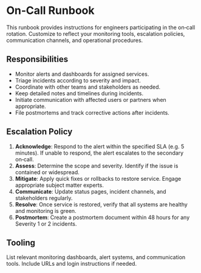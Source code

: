 # On‑Call Runbook

This runbook provides instructions for engineers participating in the on‑call
rotation.  Customize to reflect your monitoring tools, escalation policies,
communication channels, and operational procedures.

## Responsibilities

* Monitor alerts and dashboards for assigned services.
* Triage incidents according to severity and impact.
* Coordinate with other teams and stakeholders as needed.
* Keep detailed notes and timelines during incidents.
* Initiate communication with affected users or partners when appropriate.
* File postmortems and track corrective actions after incidents.

## Escalation Policy

1. **Acknowledge**: Respond to the alert within the specified SLA (e.g. 5 minutes).  If unable to respond, the alert escalates to the secondary on‑call.
2. **Assess**: Determine the scope and severity.  Identify if the issue is contained or widespread.
3. **Mitigate**: Apply quick fixes or rollbacks to restore service.  Engage appropriate subject matter experts.
4. **Communicate**: Update status pages, incident channels, and stakeholders regularly.
5. **Resolve**: Once service is restored, verify that all systems are healthy and monitoring is green.
6. **Postmortem**: Create a postmortem document within 48 hours for any Severity 1 or 2 incidents.

## Tooling

List relevant monitoring dashboards, alert systems, and communication tools.  Include URLs and login instructions if needed.